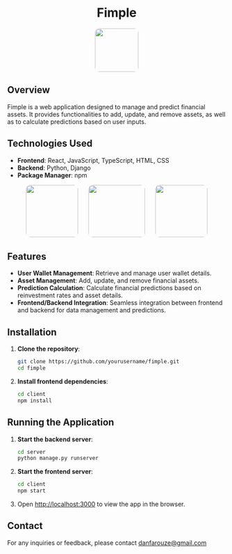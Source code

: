 

<div align="center">
    <h1>Fimple</h1>
    <img src="https://media.lordicon.com/icons/wired/lineal/2531-recurring-cash.gif" width="100" height="100" style="border-radius: 10px;">
</div>

## Overview

Fimple is a web application designed to manage and predict financial assets. It provides functionalities to add, update, and remove assets, as well as to calculate predictions based on user inputs.

## Technologies Used

- **Frontend**: React, JavaScript, TypeScript, HTML, CSS
- **Backend**: Python, Django
- **Package Manager**: npm

<div align="center">
    <img src="https://pbs.twimg.com/profile_images/1785867863191932928/EpOqfO6d_400x400.png" width="120" height="120" style="border-radius: 10px; margin-right: 20px;">
    <img src="https://global.discourse-cdn.com/auth0/original/3X/d/8/d8e87cc1ffe6637a6b8b076e976fa408f8b2d52e.png" width="130" height="120" style="border-radius: 10px; margin-right: 20px;">
    <img src="https://www.zdnet.com/a/img/resize/cacc504508a31ccfdf6eb91ff199c529b2d3bb7b/2020/01/13/7b52414d-132a-4ef9-b050-0f16e37f433b/npm.png?auto=webp&fit=crop&height=1200&width=1200" width="120" height="120" style="border-radius: 10px;">
</div>

## Features

- **User Wallet Management**: Retrieve and manage user wallet details.
- **Asset Management**: Add, update, and remove financial assets.
- **Prediction Calculation**: Calculate financial predictions based on reinvestment rates and asset details.
- **Frontend/Backend Integration**: Seamless integration between frontend and backend for data management and predictions.

## Installation

1. **Clone the repository**:
    ```bash
    git clone https://github.com/yourusername/fimple.git
    cd fimple
    ```

2. **Install frontend dependencies**:
    ```bash
    cd client
    npm install
    ```

## Running the Application

1. **Start the backend server**:
    ```bash
    cd server
    python manage.py runserver
    ```

2. **Start the frontend server**:
    ```bash
    cd client
    npm start
    ```

3. Open [http://localhost:3000](http://localhost:3000) to view the app in the browser.

## Contact

For any inquiries or feedback, please contact [danfarouze@gmail.com](danfarouze@gmail.com)